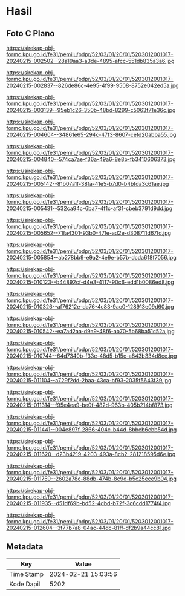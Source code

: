 # Hasil

## Foto C Plano

https://sirekap-obj-formc.kpu.go.id/fe31/pemilu/pdpr/52/03/01/20/01/5203012001017-20240215-002502--28a19aa3-a3de-4895-afcc-551db835a3a6.jpg

https://sirekap-obj-formc.kpu.go.id/fe31/pemilu/pdpr/52/03/01/20/01/5203012001017-20240215-002837--826de86c-4e95-4f99-9508-8752e042ed5a.jpg

https://sirekap-obj-formc.kpu.go.id/fe31/pemilu/pdpr/52/03/01/20/01/5203012001017-20240215-003139--95eb1c26-350b-48bd-8299-c5063f71e36c.jpg

https://sirekap-obj-formc.kpu.go.id/fe31/pemilu/pdpr/52/03/01/20/01/5203012001017-20240215-004604--34861e65-294c-47f3-8607-cefd20abba55.jpg

https://sirekap-obj-formc.kpu.go.id/fe31/pemilu/pdpr/52/03/01/20/01/5203012001017-20240215-004840--574ca7ae-f36a-49a6-8e8b-fb3410606373.jpg

https://sirekap-obj-formc.kpu.go.id/fe31/pemilu/pdpr/52/03/01/20/01/5203012001017-20240215-005142--81b07a1f-38fa-41e5-b7d0-b4bfda3c61ae.jpg

https://sirekap-obj-formc.kpu.go.id/fe31/pemilu/pdpr/52/03/01/20/01/5203012001017-20240215-005431--532ca94c-6ba7-4f1c-af31-cbeb3791d9dd.jpg

https://sirekap-obj-formc.kpu.go.id/fe31/pemilu/pdpr/52/03/01/20/01/5203012001017-20240215-005652--71fa4301-93b0-47fe-ad2e-d308711d67fd.jpg

https://sirekap-obj-formc.kpu.go.id/fe31/pemilu/pdpr/52/03/01/20/01/5203012001017-20240215-005854--ab278bb9-e9a2-4e9e-b57b-dcda618f7056.jpg

https://sirekap-obj-formc.kpu.go.id/fe31/pemilu/pdpr/52/03/01/20/01/5203012001017-20240215-010123--b44892cf-d4e3-4117-90c6-edd1b0086ed8.jpg

https://sirekap-obj-formc.kpu.go.id/fe31/pemilu/pdpr/52/03/01/20/01/5203012001017-20240215-010326--af76212e-da76-4c83-9ac0-128913e09d60.jpg

https://sirekap-obj-formc.kpu.go.id/fe31/pemilu/pdpr/52/03/01/20/01/5203012001017-20240215-010542--ea7ad2aa-d9a9-48f6-ab70-5b68ba51c52a.jpg

https://sirekap-obj-formc.kpu.go.id/fe31/pemilu/pdpr/52/03/01/20/01/5203012001017-20240215-010744--64d7340b-f33e-48d5-b15c-a843b334d8ce.jpg

https://sirekap-obj-formc.kpu.go.id/fe31/pemilu/pdpr/52/03/01/20/01/5203012001017-20240215-011104--a729f2dd-2baa-43ca-bf93-2035f5643f39.jpg

https://sirekap-obj-formc.kpu.go.id/fe31/pemilu/pdpr/52/03/01/20/01/5203012001017-20240215-011314--f95e4ea9-be0f-482d-963b-405b214bf873.jpg

https://sirekap-obj-formc.kpu.go.id/fe31/pemilu/pdpr/52/03/01/20/01/5203012001017-20240215-011441--004e897f-2866-404c-b44d-8bbeb6cbb54d.jpg

https://sirekap-obj-formc.kpu.go.id/fe31/pemilu/pdpr/52/03/01/20/01/5203012001017-20240215-011620--d23b4219-4203-493a-8cb2-281218595d6e.jpg

https://sirekap-obj-formc.kpu.go.id/fe31/pemilu/pdpr/52/03/01/20/01/5203012001017-20240215-011759--2602a78c-88db-474b-8c9d-b5c25ece9b04.jpg

https://sirekap-obj-formc.kpu.go.id/fe31/pemilu/pdpr/52/03/01/20/01/5203012001017-20240215-011935--d51df69b-bd52-4dbd-b72f-3c6cdd1774f4.jpg

https://sirekap-obj-formc.kpu.go.id/fe31/pemilu/pdpr/52/03/01/20/01/5203012001017-20240215-012604--3f77b7a8-04ac-44dc-81ff-df2b9a44cc81.jpg


## Metadata

| Key        | Value               |
| ---------- | ------------------- |
| Time Stamp | 2024-02-21 15:03:56 |
| Kode Dapil | 5202                |



